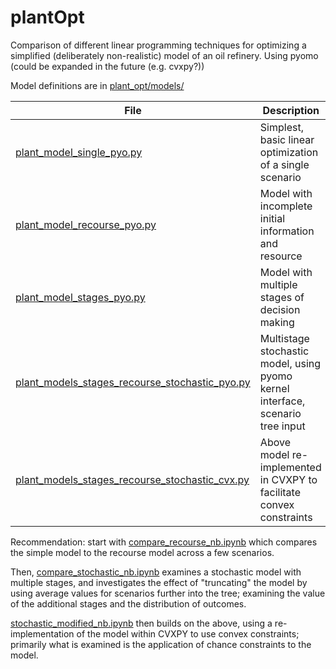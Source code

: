 # plantOpt

Comparison of different linear programming techniques for optimizing a simplified (deliberately non-realistic) model of an oil refinery.
Using pyomo (could be expanded in the future (e.g. cvxpy?))

Model definitions are in [plant_opt/models/](plant_opt/models/)

| File                                                                                                              | Description                                                                    |
|-------------------------------------------------------------------------------------------------------------------|--------------------------------------------------------------------------------|
| [plant_model_single_pyo.py](plant_opt/models/plant_model_single_pyo.py)                                           | Simplest, basic linear optimization of a single scenario                       |
| [plant_model_recourse_pyo.py](plant_opt/models/plant_model_recourse_pyo.py)                                       | Model with incomplete initial information and resource                         |
| [plant_model_stages_pyo.py](plant_opt/models/plant_model_stages_pyo.py)                                           | Model with multiple stages of decision making                                  |
| [plant_models_stages_recourse_stochastic_pyo.py](plant_opt/models/plant_models_stages_recourse_stochastic_pyo.py) | Multistage stochastic model, using pyomo kernel interface, scenario tree input |
| [plant_models_stages_recourse_stochastic_cvx.py](plant_opt/models/plant_models_stages_recourse_stochastic_cvx.py) | Above model re-implemented in CVXPY to facilitate convex constraints           |

Recommendation: start with [compare_recourse_nb.ipynb](plant_opt/compare_recourse_nb.ipynb)
which compares the simple model to the recourse model across a few scenarios. 

Then, [compare_stochastic_nb.ipynb](plant_opt/compare_stochastic_nb.ipynb) examines a stochastic model with multiple stages, and investigates the effect of "truncating" the model by using average values for scenarios further into the tree; examining the value of the additional stages and the distribution of outcomes.

[stochastic_modified_nb.ipynb](plant_opt/stochastic_modified_nb.ipynb) then builds on the above, using a re-implementation of the model within CVXPY to use convex constraints; primarily what is examined is the application of chance constraints to the model.
